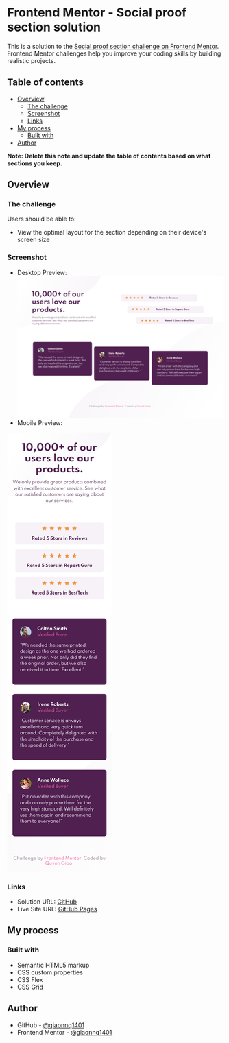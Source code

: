 # Frontend Mentor - Social proof section solution

This is a solution to the [Social proof section challenge on Frontend Mentor](https://www.frontendmentor.io/challenges/social-proof-section-6e0qTv_bA). Frontend Mentor challenges help you improve your coding skills by building realistic projects. 

## Table of contents

- [Overview](#overview)
  - [The challenge](#the-challenge)
  - [Screenshot](#screenshot)
  - [Links](#links)
- [My process](#my-process)
  - [Built with](#built-with)
- [Author](#author)

**Note: Delete this note and update the table of contents based on what sections you keep.**

## Overview

### The challenge

Users should be able to:

- View the optimal layout for the section depending on their device's screen size

### Screenshot

- Desktop Preview:
![desktop-preview](./screenshot/desktop-preview.png)
- Mobile Preview:

![mobile-preview](./screenshot/mobile-preview.png)


### Links

- Solution URL: [GitHub](https://github.com/giaonnq1401/FrontendMentor-Social-proof-section-master)
- Live Site URL: [GitHub Pages](https://giaonnq1401.github.io/FrontendMentor-Social-proof-section-master/)

## My process

### Built with

- Semantic HTML5 markup
- CSS custom properties
- CSS Flex
- CSS Grid


## Author

- GitHub - [@giaonnq1401](https://github.com/giaonnq1401)
- Frontend Mentor - [@giaonnq1401](https://www.frontendmentor.io/profile/giaonnq1401)